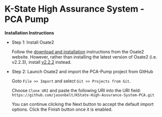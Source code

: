# K-State High Assurance System - PCA Pump

**Installation Instructions**

* Step 1: Install Osate2
  
  Follow the [download and installation](http://osate.org/download-and-install.html#) 
  instructions from the Osate2 website.  However, rather than installing 
  the latest version of Osate2 (i.e. v2.2.3), install 
  [v2.2.2](http://aadl.info/aadl/osate/stable/2.2.2/products/) instead.
  
* Step 2: Launch Osate2 and import the PCA-Pump project from GitHub

  Goto ``File >> Import`` and select ``Git >> Projects from Git``.
  
  Choose ``Clone URI`` and paste the following URI into the URI field:
  ``https://github.com/jasonbelt/KState-High-Assurance-System-PCA.git``
  
  You can continue clicking the Next button to accept the default import
  options.  Click the Finish button once it is enabled.
